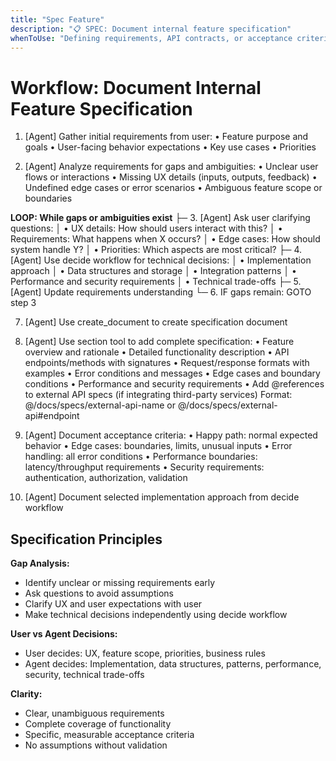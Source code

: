 ```yaml
---
title: "Spec Feature"
description: "📋 SPEC: Document internal feature specification"
whenToUse: "Defining requirements, API contracts, or acceptance criteria for new internal features"
---
```


# Workflow: Document Internal Feature Specification

1. [Agent] Gather initial requirements from user:
   • Feature purpose and goals
   • User-facing behavior expectations
   • Key use cases
   • Priorities

2. [Agent] Analyze requirements for gaps and ambiguities:
   • Unclear user flows or interactions
   • Missing UX details (inputs, outputs, feedback)
   • Undefined edge cases or error scenarios
   • Ambiguous feature scope or boundaries

**LOOP: While gaps or ambiguities exist**
├─ 3. [Agent] Ask user clarifying questions:
│  • UX details: How should users interact with this?
│  • Requirements: What happens when X occurs?
│  • Edge cases: How should system handle Y?
│  • Priorities: Which aspects are most critical?
├─ 4. [Agent] Use decide workflow for technical decisions:
│  • Implementation approach
│  • Data structures and storage
│  • Integration patterns
│  • Performance and security requirements
│  • Technical trade-offs
├─ 5. [Agent] Update requirements understanding
└─ 6. IF gaps remain: GOTO step 3

7. [Agent] Use create_document to create specification document

8. [Agent] Use section tool to add complete specification:
   • Feature overview and rationale
   • Detailed functionality description
   • API endpoints/methods with signatures
   • Request/response formats with examples
   • Error conditions and messages
   • Edge cases and boundary conditions
   • Performance and security requirements
   • Add @references to external API specs (if integrating third-party services)
     Format: @/docs/specs/external-api-name or @/docs/specs/external-api#endpoint

9. [Agent] Document acceptance criteria:
   • Happy path: normal expected behavior
   • Edge cases: boundaries, limits, unusual inputs
   • Error handling: all error conditions
   • Performance boundaries: latency/throughput requirements
   • Security requirements: authentication, authorization, validation

10. [Agent] Document selected implementation approach from decide workflow

## Specification Principles

**Gap Analysis:**
- Identify unclear or missing requirements early
- Ask questions to avoid assumptions
- Clarify UX and user expectations with user
- Make technical decisions independently using decide workflow

**User vs Agent Decisions:**
- User decides: UX, feature scope, priorities, business rules
- Agent decides: Implementation, data structures, patterns, performance, security, technical trade-offs

**Clarity:**
- Clear, unambiguous requirements
- Complete coverage of functionality
- Specific, measurable acceptance criteria
- No assumptions without validation
